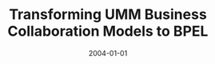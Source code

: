 ---
abstract: ''
authors:
- Birgit Hofreiter
- Christian Huemer
date: '2004-01-01'
featured: false
links:
- name: Publik
  url: https://publik.tuwien.ac.at/showentry.php?ID=203821&lang=1
publication_types:
- '0'
publishDate: '2004-01-01'
title: Transforming UMM Business Collaboration Models to BPEL
url_pdf: ''
---
